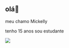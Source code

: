 ## olá👋

meu chamo Mickelly

 tenho 15 anos 
 sou estudante

![](https://media1.tenor.com/m/xWPaojwX8g0AAAAC/skeleton-meme.gif)
